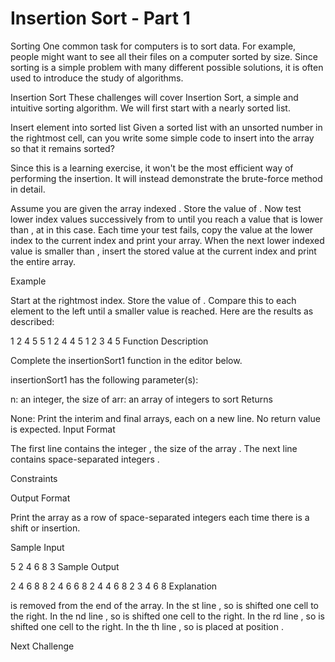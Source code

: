# Insertion Sort - Part 1
Sorting
One common task for computers is to sort data. For example, people might want to see all their files on a computer sorted by size. Since sorting is a simple problem with many different possible solutions, it is often used to introduce the study of algorithms.

Insertion Sort
These challenges will cover Insertion Sort, a simple and intuitive sorting algorithm. We will first start with a nearly sorted list.

Insert element into sorted list
Given a sorted list with an unsorted number  in the rightmost cell, can you write some simple code to insert  into the array so that it remains sorted?

Since this is a learning exercise, it won't be the most efficient way of performing the insertion. It will instead demonstrate the brute-force method in detail.

Assume you are given the array  indexed . Store the value of . Now test lower index values successively from  to  until you reach a value that is lower than , at  in this case. Each time your test fails, copy the value at the lower index to the current index and print your array. When the next lower indexed value is smaller than , insert the stored value at the current index and print the entire array.

Example


Start at the rightmost index. Store the value of . Compare this to each element to the left until a smaller value is reached. Here are the results as described:

1 2 4 5 5
1 2 4 4 5
1 2 3 4 5
Function Description

Complete the insertionSort1 function in the editor below.

insertionSort1 has the following parameter(s):

n: an integer, the size of 
arr: an array of integers to sort
Returns

None: Print the interim and final arrays, each on a new line. No return value is expected.
Input Format

The first line contains the integer , the size of the array .
The next line contains  space-separated integers .

Constraints



Output Format

Print the array as a row of space-separated integers each time there is a shift or insertion.

Sample Input

5
2 4 6 8 3
Sample Output

2 4 6 8 8 
2 4 6 6 8 
2 4 4 6 8 
2 3 4 6 8 
Explanation

 is removed from the end of the array.
In the st line , so  is shifted one cell to the right.
In the nd line , so  is shifted one cell to the right.
In the rd line , so  is shifted one cell to the right.
In the th line , so  is placed at position .

Next Challenge
